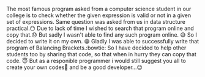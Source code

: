 The most famous program asked from a computer science student in our college is to check whether the given expression is valid or not in a given set of expressions. Same question was asked from us in data structure practical.:no_mouth: 
Due to lack of time I wished to search that program online and copy that.:disappointed: But sadly I wasn't able to find any such program online. :sweat_smile:
So I decided to write it on my own. :grin:
Gladly I was able to successfully write that program of Balancing Brackets.:bowtie:
So I have decided to help other students too by sharing that code, so that when in hurry they can copy that code. :innocent:
But as a responible programmer i would still suggest you all to create your own codes:grimacing: and be a good developer...:wink:
